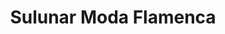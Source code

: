 ---
title: "Sulunar Moda Flamenca"
url: /bollullos-de-la-mitacion/sulunar-moda-flamenca/
shop: tela
---